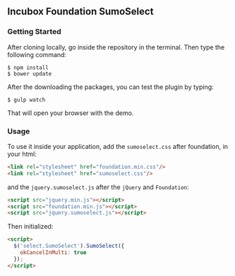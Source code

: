 ## Incubox Foundation SumoSelect

### Getting Started

After cloning locally, go inside the repository in the terminal. Then type the following command:

```
$ npm install
$ bower update
```

After the downloading the packages, you can test the plugin by typing:

```
$ gulp watch
```

That will open your browser with the demo.

### Usage

To use it inside your application, add the ```sumoselect.css``` after foundation, in your html:

```html
<link rel="stylesheet" href="foundation.min.css"/>
<link rel="stylesheet" href="sumoselect.css"/>
```

and the ```jquery.sumoselect.js``` after the ```jQuery``` and ```Foundation```:

```html
<script src="jquery.min.js"></script>
<script src="foundation.min.js"></script>
<script src="jquery.sumoselect.js"></script>
```

Then initialized:

```html
<script>
  $('select.SumoSelect').SumoSelect({
    okCancelInMulti: true
  });
</script>
```